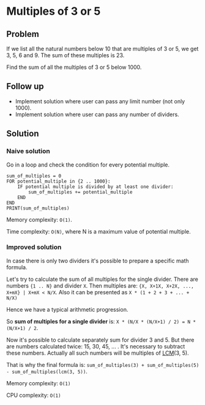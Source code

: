 # Multiples of 3 or 5

## Problem
If we list all the natural numbers below 10 that are multiples of 3 or 5, we get 3, 5, 6 and 9. The sum of these multiples is 23.

Find the sum of all the multiples of 3 or 5 below 1000.

## Follow up
* Implement solution where user can pass any limit number (not only 1000).
* Implement solution where user can pass any number of dividers.

## Solution
### Naive solution
Go in a loop and check the condition for every potential multiple.
```
sum_of_multiples = 0
FOR potential_multiple in {2 .. 1000}:
    IF potential multiple is divided by at least one divider:
        sum_of_multiples += potential_multiple
    END
END
PRINT(sum_of_multiples)
```

Memory complexity: `O(1)`.

Time complexity: `O(N)`, where N is a maximum value of potential multiple.

### Improved solution
In case there is only two dividers it's possible to prepare a specific math formula.

Let's try to calculate the sum of all multiples for the single divider. There are numbers `{1 .. N}` and divider `X`. Then multiples are: `{X, X+1X, X+2X, ..., X+mX} | X+mX < N/X`. Also it can be presented as `X * (1 + 2 + 3 + ... + N/X)`

Hence we have a typical arithmetic progression.

So **sum of multiples for a single divider** is: `X * (N/X * (N/X+1) / 2) = N * (N/X+1) / 2`.

Now it's possible to calculate separately sum for divider 3 and 5. But there are numbers calculated twice: 15, 30, 45, ... . It's necessary to subtract these numbers. Actually all such numbers will be multiples of [LCM](https://en.wikipedia.org/wiki/Least_common_multiple)(3, 5).

That is why the final formula is:
`sum_of_multiples(3) + sum_of_multiples(5) - sum_of_multiples(lcm(3, 5))`.

Memory complexity: `O(1)`

CPU complexity: `O(1)`
